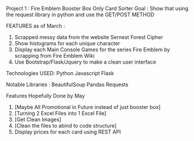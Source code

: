Project 1 : Fire Emblem Booster Box Only Card Sorter 
Goal : Show that using the request library in python and use the GET/POST METHOD

FEATURES as of March :
1. Scrapped messy data from the website Sernest Forest Cipher
2. Show histograms for each unique character
3. Display each Main Console Games for the series Fire Emblem by scrapping from Fire Emblem Wiki 
4. Use Bootstrap/Flask/Jquery to make a clean user interface 

Technologies USED: 
Python 
Javascript 
Flask 

Notable Libraries : 
BeautifulSoup 
Pandas
Requests



Features Hopefully Done by May 
1. [Maybe All Promotional in Future instead of just booster box]
2. [Turning 2 Excel Files into 1 Excel File]
3. [Get Clean Images]
4. [Clean the files to abind to code structure]
5.  Display prices for each card using REST API
